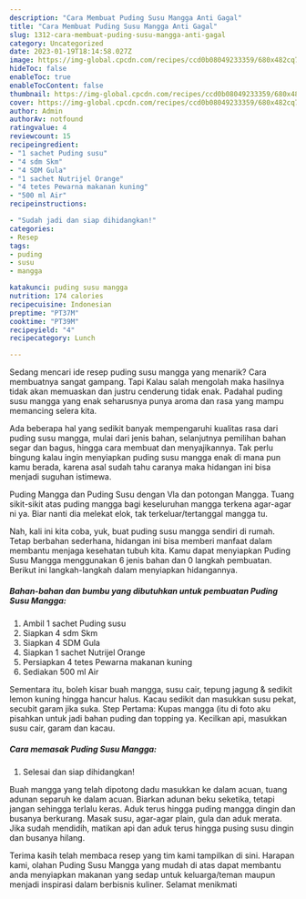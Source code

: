 ```yaml
---
description: "Cara Membuat Puding Susu Mangga Anti Gagal"
title: "Cara Membuat Puding Susu Mangga Anti Gagal"
slug: 1312-cara-membuat-puding-susu-mangga-anti-gagal
category: Uncategorized
date: 2023-01-19T18:14:58.027Z
image: https://img-global.cpcdn.com/recipes/ccd0b08049233359/680x482cq70/puding-susu-mangga-foto-resep-utama.jpg
hideToc: false
enableToc: true
enableTocContent: false
thumbnail: https://img-global.cpcdn.com/recipes/ccd0b08049233359/680x482cq70/puding-susu-mangga-foto-resep-utama.jpg
cover: https://img-global.cpcdn.com/recipes/ccd0b08049233359/680x482cq70/puding-susu-mangga-foto-resep-utama.jpg
author: Admin
authorAv: notfound
ratingvalue: 4
reviewcount: 15
recipeingredient:
- "1 sachet Puding susu"
- "4 sdm Skm"
- "4 SDM Gula"
- "1 sachet Nutrijel Orange"
- "4 tetes Pewarna makanan kuning"
- "500 ml Air"
recipeinstructions:

- "Sudah jadi dan siap dihidangkan!"
categories:
- Resep
tags:
- puding
- susu
- mangga

katakunci: puding susu mangga 
nutrition: 174 calories
recipecuisine: Indonesian
preptime: "PT37M"
cooktime: "PT39M"
recipeyield: "4"
recipecategory: Lunch

---
```



Sedang mencari ide resep puding susu mangga yang menarik? Cara membuatnya sangat gampang. Tapi Kalau salah mengolah maka hasilnya tidak akan memuaskan dan justru cenderung tidak enak. Padahal puding susu mangga yang enak seharusnya punya aroma dan rasa yang mampu memancing selera kita.


Ada beberapa hal yang sedikit banyak mempengaruhi kualitas rasa dari puding susu mangga, mulai dari jenis bahan, selanjutnya pemilihan bahan segar dan bagus, hingga cara membuat dan menyajikannya. Tak perlu bingung kalau ingin menyiapkan puding susu mangga enak di mana pun kamu berada, karena asal sudah tahu caranya maka hidangan ini bisa menjadi suguhan istimewa.

Puding Mangga dan Puding Susu dengan Vla dan potongan Mangga. Tuang sikit-sikit atas puding mangga bagi keseluruhan mangga terkena agar-agar ni ya. Biar nanti dia melekat elok, tak terkeluar/tertanggal mangga tu.


Nah, kali ini kita coba, yuk, buat puding susu mangga sendiri di rumah. Tetap berbahan sederhana, hidangan ini bisa memberi manfaat dalam membantu menjaga kesehatan tubuh kita. Kamu dapat menyiapkan Puding Susu Mangga menggunakan 6 jenis bahan dan 0 langkah pembuatan. Berikut ini langkah-langkah dalam menyiapkan hidangannya.

<!--inarticleads1-->

##### Bahan-bahan dan bumbu yang dibutuhkan untuk pembuatan Puding Susu Mangga:

1. Ambil 1 sachet Puding susu
1. Siapkan 4 sdm Skm
1. Siapkan 4 SDM Gula
1. Siapkan 1 sachet Nutrijel Orange
1. Persiapkan 4 tetes Pewarna makanan kuning
1. Sediakan 500 ml Air


Sementara itu, boleh kisar buah mangga, susu cair, tepung jagung &amp; sedikit lemon kuning hingga hancur halus. Kacau sedikit dan masukkan susu pekat, secubit garam jika suka. Step Pertama: Kupas mangga (itu di foto aku pisahkan untuk jadi bahan puding dan topping ya. Kecilkan api, masukkan susu cair, garam dan kacau. 

<!--inarticleads2-->

##### Cara memasak Puding Susu Mangga:


1. Selesai dan siap dihidangkan!

Buah mangga yang telah dipotong dadu masukkan ke dalam acuan, tuang adunan separuh ke dalam acuan. Biarkan adunan beku seketika, tetapi jangan sehingga terlalu keras. Aduk terus hingga puding mangga dingin dan busanya berkurang. Masak susu, agar-agar plain, gula dan aduk merata. Jika sudah mendidih, matikan api dan aduk terus hingga pusing susu dingin dan busanya hilang. 

Terima kasih telah membaca resep yang tim kami tampilkan di sini. Harapan kami, olahan Puding Susu Mangga yang mudah di atas dapat membantu anda menyiapkan makanan yang sedap untuk keluarga/teman maupun menjadi inspirasi dalam berbisnis kuliner. Selamat menikmati
